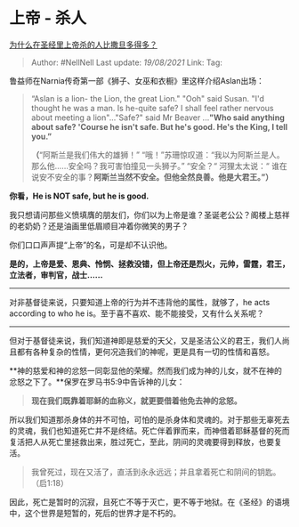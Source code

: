 # 上帝 - 杀人
[为什么在圣经里上帝杀的人比撒旦多得多？](https://www.zhihu.com/question/24487538/answer/399841369)

> Author: #NellNell 
> Last update: *19/08/2021* 
> Link:
> Tag:  

 鲁益师在Narnia传奇第一部《狮子、女巫和衣橱》里这样介绍Aslan出场：

> “Aslan is a lion- the Lion, the great Lion." "Ooh" said Susan. "I'd thought he was a man. Is he-quite safe? I shall feel rather nervous about meeting a lion"..."Safe?" said Mr Beaver ...**"Who said anything about safe? 'Course he isn't safe. But he's good. He's the King, I tell you.”**  
>   
> **（**“阿斯兰是我们伟大的雄狮！” “哦！”苏珊惊叹道：“我以为阿斯兰是人。那么他……安全吗？我可害怕撞见一头狮子。” “安全？“ 河狸太太说：“ 谁在说安不安全的事？**阿斯兰当然不安全。但他全然良善。他是大君王。”）**

  

**你看，He is NOT safe, but he is good.**

  

我只想请问那些义愤填膺的朋友们，你们以为上帝是谁？圣诞老公公？阁楼上慈祥的老奶奶？还是油画里低眉顺目冲着你微笑的男子？

  

你们口口声声提“上帝”的名，可是却不认识他。

  

**是的，上帝是爱、恩典、怜悯、拯救没错，但上帝还是烈火，元帅，雷霆，君王，立法者，审判官，战士……**

---

对非基督徒来说，只要知道上帝的行为并不违背他的属性，就够了，he acts according to who he is。至于喜不喜欢、能不能接受，又有什么关系呢？

---

但对于基督徒来说，我们知道神即是慈爱的天父，又是圣洁公义的君王，我们人尚且都有各种复杂的性情，更何况造我们的神呢，更是具有一切的性情和喜怒。

  

**神的慈爱和神的忿怒一同彰显他的荣耀。然而我们成为神的儿女，就不在神的忿怒之下了。**保罗在罗马书5:9中告诉神的儿女：

> **现在我们既靠着耶稣的血称义，就更要借着他免去神的忿怒。**

  

所以我们知道那杀身体的并不可怕，可怕的是杀身体和灵魂的。对于那些无辜死去的灵魂，我们也知道死亡并不是终结。死亡伴着罪而来，而神借着耶稣基督的死而复活把人从死亡里拯救出来，胜过死亡，至此，阴间的灵魂要得到释放，也要复活。

> 我曾死过，现在又活了，直活到永永远远；并且拿着死亡和阴间的钥匙。（启1:18）

  

因此，死亡是暂时的沉寂，且死亡不等于灭亡，更不等于地狱。在《圣经》的语境中，这个世界是短暂的，死后的世界才是不朽的。